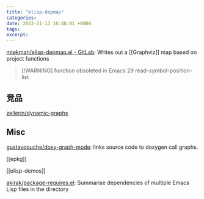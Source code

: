 ```yaml
---
title: "elisp-depmap"
categories: 
date: 2022-11-13 16:48:01 +0800
tags: 
excerpt: 
---
```



[mtekman/elisp-depmap.el - GitLab](https://gitlab.com/mtekman/elisp-depmap.el): Writes out a [[Graphviz]] map based on project functions


> [!WARNING] function obsoleted in Emacs 29
> read-symbol-position-list


## 竞品

[zellerin/dynamic-graphs](https://github.com/zellerin/dynamic-graphs)

## Misc

[gustavopuche/doxy-graph-mode](https://github.com/gustavopuche/doxy-graph-mode): links source code to doxygen call graphs.

[[epkg]]

[[elisp-demos]]

[akirak/package-requires.el](https://github.com/akirak/package-requires.el): Summarise dependencies of multiple Emacs Lisp files in the directory


